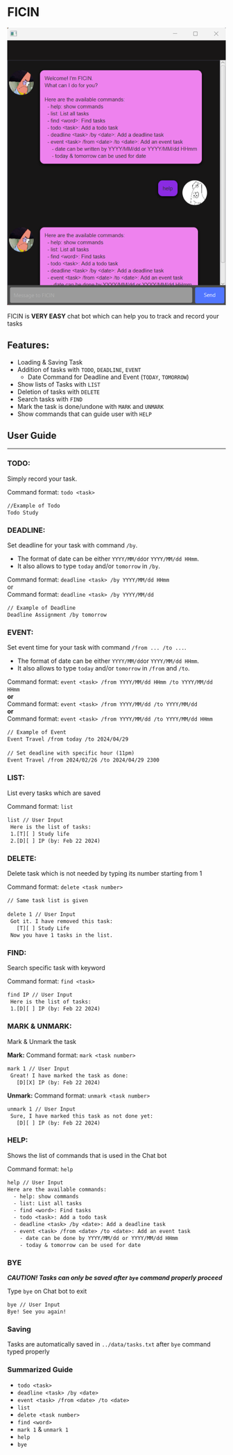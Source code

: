 # FICIN

![FICIN Chat Bot](Ui.png)

FICIN is **VERY EASY** chat bot which can help you to track and record your tasks

## **Features:**

* Loading & Saving Task
* Addition of tasks with ```TODO```, ```DEADLINE```, ```EVENT```
  * Date Command for Deadline and Event (```TODAY```, ```TOMORROW```)
* Show lists of Tasks with ```LIST```
* Deletion of tasks with ```DELETE```
* Search tasks with ```FIND```
* Mark the task is done/undone with ```MARK``` and ```UNMARK```
* Show commands that can guide user with ```HELP```

## **User Guide**
____________________________________

### **TODO**: 
Simply record your task.

Command format: ```todo <task>```

```
//Example of Todo
Todo Study 
```
### **DEADLINE**: 
Set deadline for your task with command ```/by```.
* The format of date can be either ```YYYY/MM/dd```or ```YYYY/MM/dd HHmm```.
* It also allows to type ```today``` and/or ```tomorrow``` in ```/by```.

Command format: ```deadline <task> /by YYYY/MM/dd HHmm```
<br> or <br> 
Command format: ```deadline <task> /by YYYY/MM/dd```
```
// Example of Deadline
Deadline Assignment /by tomorrow
```

### **EVENT**: 
Set event time for your task with command ```/from ... /to ...```.
* The format of date can be either ```YYYY/MM/dd```or ```YYYY/MM/dd HHmm```.
* It also allows to type ```today``` and/or ```tomorrow``` in ```/from``` and ```/to```.

Command format: ```event <task> /from YYYY/MM/dd HHmm /to YYYY/MM/dd HHmm```
<br> **or** <br>
Command format: ```event <task> /from YYYY/MM/dd /to YYYY/MM/dd```
<br> **or** <br>
Command format: ```event <task> /from YYYY/MM/dd /to YYYY/MM/dd HHmm```

```
// Example of Event
Event Travel /from today /to 2024/04/29 

// Set deadline with specific hour (11pm)
Event Travel /from 2024/02/26 /to 2024/04/29 2300 
```

### **LIST**:

List every tasks which are saved

Command format: ```list```

```
list // User Input
 Here is the list of tasks:
 1.[T][ ] Study life
 2.[D][ ] IP (by: Feb 22 2024)
```

### **DELETE**:

Delete task which is not needed by typing its number starting from 1

Command format: ```delete <task number>```

```
// Same task list is given 

delete 1 // User Input
 Got it. I have removed this task:
   [T][ ] Study Life
 Now you have 1 tasks in the list.
```

### **FIND**:

Search specific task with keyword

Command format: ```find <task>```

```
find IP // User Input
 Here is the list of tasks:
 1.[D][ ] IP (by: Feb 22 2024)
```

### **MARK & UNMARK**:

Mark & Unmark the task

**Mark:**
Command format: ```mark <task number>```

```
mark 1 // User Input
 Great! I have marked the task as done:
   [D][X] IP (by: Feb 22 2024)
```

**Unmark:** Command format: ```unmark <task number>```

```
unmark 1 // User Input
 Sure, I have marked this task as not done yet:
   [D][ ] IP (by: Feb 22 2024)
```

### **HELP**:

Shows the list of commands that is used in the Chat bot

Command format: ```help```

```
help // User Input
Here are the available commands:
  - help: show commands
  - list: List all tasks
  - find <word>: Find tasks
  - todo <task>: Add a todo task
  - deadline <task> /by <date>: Add a deadline task
  - event <task> /from <date> /to <date>: Add an event task
    - date can be done by YYYY/MM/dd or YYYY/MM/dd HHmm 
    - today & tomorrow can be used for date
```

### **BYE**
_**CAUTION! Tasks can only be saved after ```bye``` command properly proceed**_

Type ```bye``` on Chat bot to exit

```
bye // User Input
Bye! See you again!
```

### **Saving**
Tasks are automatically saved in ```../data/tasks.txt``` after ```bye``` command typed properly

### Summarized Guide
  *  ```todo <task>```
  *  ```deadline <task> /by <date>```
  *  ```event <task> /from <date> /to <date>```
  *  ```list```
  *  ```delete <task number>```
  *  ```find <word>```
  *  ```mark 1``` & ```unmark 1```
  *  ```help```
  *  ```bye```
